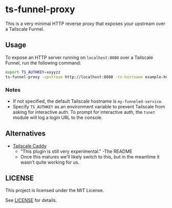 # ts-funnel-proxy

This is a very minimal HTTP reverse proxy that exposes your upstream over a Tailscale Funnel.

## Usage

To expose an HTTP server running on `localhost:8080` over a Tailscale Funnel, run the following command:

```bash
export TS_AUTHKEY=xxyyzz
ts-funnel-proxy -upstream http://localhost:8080 -ts-hostname example-hostname
```

### Notes
- If not specified, the default Tailscale hostname is `my-funneled-service`.
- Specify `TS_AUTHKEY` as an environment variable to prevent Tailscale from asking for interactive auth. To prompt for interactive auth, the `tsnet` module will log a login URL to the console.


## Alternatives

- [Tailscale Caddy](https://github.com/tailscale/caddy-tailscale)
  - "This plugin is still very experimental." -The README
  - Once this matures we'll likely switch to this, but in the meantime it wasn't quite working for us.


## LICENSE

This project is licensed under the MIT License.

See [LICENSE](./LICENSE) for details.
